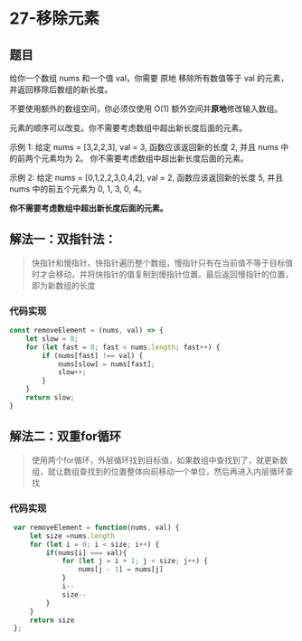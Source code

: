 # 27-移除元素

## 题目

给你一个数组 nums 和一个值 val，你需要 原地 移除所有数值等于 val 的元素，并返回移除后数组的新长度。

不要使用额外的数组空间，你必须仅使用 O(1) 额外空间并**原地**修改输入数组。

元素的顺序可以改变。你不需要考虑数组中超出新长度后面的元素。

示例 1: 给定 nums = [3,2,2,3], val = 3, 函数应该返回新的长度 2, 并且 nums 中的前两个元素均为 2。 你不需要考虑数组中超出新长度后面的元素。

示例 2: 给定 nums = [0,1,2,2,3,0,4,2], val = 2, 函数应该返回新的长度 5, 并且 nums 中的前五个元素为 0, 1, 3, 0, 4。

**你不需要考虑数组中超出新长度后面的元素。**



## 解法一：双指针法：

>快指针和慢指针。快指针遍历整个数组，慢指针只有在当前值不等于目标值时才会移动，并将快指针的值复制到慢指针位置。最后返回慢指针的位置，即为新数组的长度

### 代码实现

```js
const removeElement = (nums, val) => {
    let slow = 0;
    for (let fast = 0; fast < nums.length; fast++) {
        if (nums[fast] !== val) {
            nums[slow] = nums[fast];
            slow++;
        }
    }
    return slow;
}
```



## 解法二：双重for循环

> 使用两个for循环，外层循环找到目标值，如果数组中查找到了，就更新数组，就让数组查找到的位置整体向前移动一个单位，然后再进入内层循环查找

### 代码实现

```js
 var removeElement = function(nums, val) {
     let size =nums.length
     for (let i = 0; i < size; i++) {
         if(nums[i] === val){
             for (let j = i + 1; j < size; j++) {
                 nums[j - 1] = nums[j]
             }
             i--
             size--
         }
     }
     return size
 };
```

